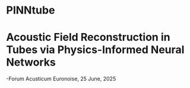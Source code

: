# PINNtube

# Acoustic Field Reconstruction in Tubes via Physics-Informed Neural Networks

-Forum Acusticum Euronoise, 25 June, 2025
